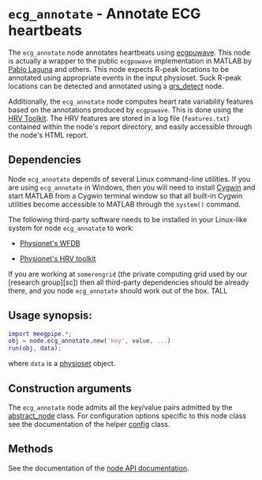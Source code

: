 `ecg_annotate` - Annotate ECG heartbeats
===

The `ecg_annotate` node annotates heartbeats
using [ecgpuwave][ecgpuwave]. This node is actually a wrapper to the public
`ecgpuwave` implementation in MATLAB by [Pablo Laguna][laguna] and others. This
node expects R-peak locations to be annotated using appropriate events in the
input physioset. Suck R-peak locations can be detected and annotated using
a [qrs_detect][qrs_detect] node.

[qrs_detect]: ../+qrs_detect/README.md

Additionally, the `ecg_annotate` node computes heart rate variability features
based on the annotations produced by `ecgpuwave`. This is done using the
[HRV Toolkit][hrv_toolkit]. The HRV features are stored in a log file 
(`features.txt`) contained within the node's report directory, and easily
accessible through the node's HTML report.

[hrv_toolkit]: http://physionet.org/tutorials/hrv-toolkit/
[physionet]: http://physionet.org/


## Dependencies

Node `ecg_annotate` depends of several Linux command-line utilities. If you 
are using `ecg_annotate` in Windows, then you will need to install 
[Cygwin][cygwin] and start MATLAB from a Cygwin terminal window so that all
built-in Cygwin utilities become accessible to MATLAB through the 
`system()` command. 

[cygwin]: http://www.cygwin.com/

The following third-party software needs to be installed in your Linux-like 
system for node `ecg_annotate` to work:

* [Physionet's WFDB][wfdb]

* [Physionet's HRV toolkit][hrv_toolkit]

[wfdb]: http://www.physionet.org/physiotools/wfdb.shtml

If you are working at `somerengrid` (the private computing grid used by our
[research group][sc]) then all third-party dependencies should be already
there, and you node `ecg_annotate` should work out of the box.
TALL

[ecgpuwave]: http://www.physionet.org/physiotools/ecgpuwave/
[laguna]: http://diec.unizar.es/~laguna/personal/



## Usage synopsis:

````matlab
import meegpipe.*;
obj = node.ecg_annotate.new('key', value, ...)
run(obj, data);
````

where `data` is a [physioset][physioset] object.

[physioset]: ../../../+physioset/@physioset/README.md

## Construction arguments

The `ecg_annotate` node admits all the key/value pairs admitted by the
[abstract_node][abstract-node] class. For configuration options specific to
this node class see the documentation of the helper [config][config] class.

[abstract-node]: ../@abstract_node/README.md
[config]: ./config.md


## Methods

See the documentation of the [node API documentation][node].

[node]: ../


